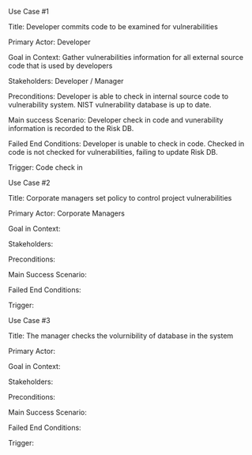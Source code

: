 Use Case #1

Title: Developer commits code to be examined for vulnerabilities

Primary Actor: Developer

Goal in Context: Gather vulnerabilities information for all external source code that is used by developers

Stakeholders: Developer / Manager

Preconditions: Developer is able to check in internal source code to vulnerability system. NIST vulnerability database is up to date.

Main success Scenario: Developer check in code and vunerability information is recorded to the Risk DB.

Failed End Conditions: Developer is unable to check in code. Checked in code is not checked for vulnerabilities, failing to update Risk DB.

Trigger: Code check in


Use Case #2

Title: Corporate managers set policy to control project vulnerabilities 

Primary Actor: Corporate Managers

Goal in Context:

Stakeholders:

Preconditions:

Main Success Scenario:

Failed End Conditions:

Trigger:


Use Case #3

Title: The manager checks the volurnibility of database in the system

Primary Actor:

Goal in Context:

Stakeholders:

Preconditions:

Main Success Scenario:

Failed End Conditions:

Trigger:
